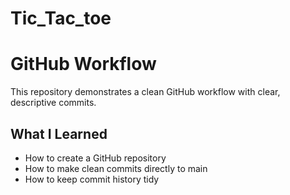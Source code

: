 # Tic_Tac_toe
# GitHub Workflow
This repository demonstrates a clean GitHub workflow with clear, descriptive commits.

## What I Learned
- How to create a GitHub repository
- How to make clean commits directly to main
- How to keep commit history tidy

